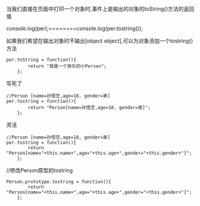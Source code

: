 当我们直接在页面中打印一个对象时,事件上是输出的对象的toString()方法的返回值

console.log(per);========console.log(per.tostring());

如果我们希望在输出对象时不输出[object object],可以为对象添加一个tostring()方法

```
per.toString = function(){
		return "我是一个快乐的小Person";
	};
```

写死了

```
//Person [name=孙悟空,age=18, gender=男]
per.tostring = function(){
		return "Person[name=孙悟空,age=18, gender=男]";
	};
```

灵活

```
//Person [name=孙悟空,age=18, gender=男]
per.tostring = function(){
		return "Person[name="+this.name+",age="+this.age+",gender="+this.gender+"]";
	};

```

//修改Person原型的tostring


```
Person.prototype.tostring = function(){
		return "Person[name="+this.name+",age="+this.age+",gender="+this.gender+"]";
	};
```

